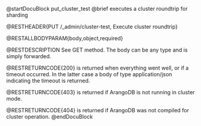 
@startDocuBlock put_cluster_test
@brief executes a cluster roundtrip for sharding

@RESTHEADER{PUT /_admin/cluster-test, Execute cluster roundtrip}

@RESTALLBODYPARAM{body,object,required}

@RESTDESCRIPTION
See GET method. The body can be any type and is simply forwarded.

@RESTRETURNCODE{200}
is returned when everything went well, or if a timeout occurred. In the
latter case a body of type application/json indicating the timeout
is returned.

@RESTRETURNCODE{403}
is returned if ArangoDB is not running in cluster mode.

@RESTRETURNCODE{404}
is returned if ArangoDB was not compiled for cluster operation.
@endDocuBlock

